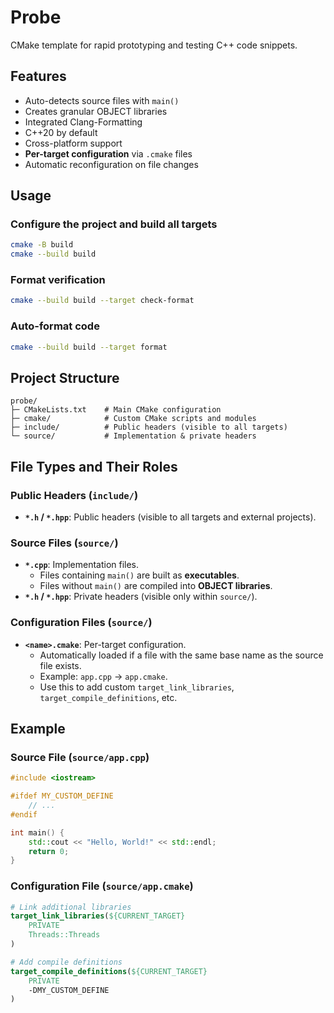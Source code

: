 # Probe

CMake template for rapid prototyping and testing C++ code snippets.

## Features
- Auto-detects source files with `main()`
- Creates granular OBJECT libraries
- Integrated Clang-Formatting
- C++20 by default
- Cross-platform support
- **Per-target configuration** via `.cmake` files
- Automatic reconfiguration on file changes

## Usage
### Configure the project and build all targets
```bash
cmake -B build
cmake --build build
```
### Format verification
```bash
cmake --build build --target check-format
```
### Auto-format code
```bash
cmake --build build --target format
```

## Project Structure
```
probe/
├─ CMakeLists.txt    # Main CMake configuration
├─ cmake/            # Custom CMake scripts and modules
├─ include/          # Public headers (visible to all targets)
└─ source/           # Implementation & private headers
```

## File Types and Their Roles
### Public Headers (`include/`)
- **`*.h` / `*.hpp`**: Public headers (visible to all targets and external projects).

### Source Files (`source/`)
- **`*.cpp`**: Implementation files.
  - Files containing `main()` are built as **executables**.
  - Files without `main()` are compiled into **OBJECT libraries**.
- **`*.h` / `*.hpp`**: Private headers (visible only within `source/`).

### Configuration Files (`source/`)
- **`<name>.cmake`**: Per-target configuration.
  - Automatically loaded if a file with the same base name as the source file exists.
  - Example: `app.cpp` → `app.cmake`.
  - Use this to add custom `target_link_libraries`, `target_compile_definitions`, etc.

## Example
### Source File (`source/app.cpp`)
```cpp
#include <iostream>

#ifdef MY_CUSTOM_DEFINE
    // ...
#endif

int main() {
    std::cout << "Hello, World!" << std::endl;
    return 0;
}
```
### Configuration File (`source/app.cmake`)
```cmake
# Link additional libraries
target_link_libraries(${CURRENT_TARGET} 
    PRIVATE 
    Threads::Threads
)

# Add compile definitions
target_compile_definitions(${CURRENT_TARGET}
    PRIVATE
    -DMY_CUSTOM_DEFINE
)
```